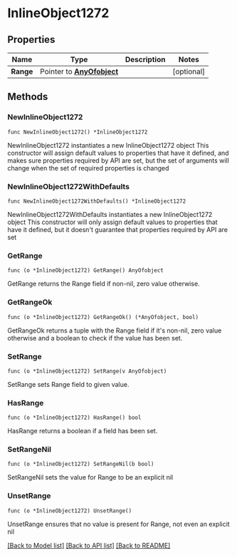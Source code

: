 # InlineObject1272

## Properties

Name | Type | Description | Notes
------------ | ------------- | ------------- | -------------
**Range** | Pointer to [**AnyOfobject**](anyOf&lt;object&gt;.md) |  | [optional] 

## Methods

### NewInlineObject1272

`func NewInlineObject1272() *InlineObject1272`

NewInlineObject1272 instantiates a new InlineObject1272 object
This constructor will assign default values to properties that have it defined,
and makes sure properties required by API are set, but the set of arguments
will change when the set of required properties is changed

### NewInlineObject1272WithDefaults

`func NewInlineObject1272WithDefaults() *InlineObject1272`

NewInlineObject1272WithDefaults instantiates a new InlineObject1272 object
This constructor will only assign default values to properties that have it defined,
but it doesn't guarantee that properties required by API are set

### GetRange

`func (o *InlineObject1272) GetRange() AnyOfobject`

GetRange returns the Range field if non-nil, zero value otherwise.

### GetRangeOk

`func (o *InlineObject1272) GetRangeOk() (*AnyOfobject, bool)`

GetRangeOk returns a tuple with the Range field if it's non-nil, zero value otherwise
and a boolean to check if the value has been set.

### SetRange

`func (o *InlineObject1272) SetRange(v AnyOfobject)`

SetRange sets Range field to given value.

### HasRange

`func (o *InlineObject1272) HasRange() bool`

HasRange returns a boolean if a field has been set.

### SetRangeNil

`func (o *InlineObject1272) SetRangeNil(b bool)`

 SetRangeNil sets the value for Range to be an explicit nil

### UnsetRange
`func (o *InlineObject1272) UnsetRange()`

UnsetRange ensures that no value is present for Range, not even an explicit nil

[[Back to Model list]](../README.md#documentation-for-models) [[Back to API list]](../README.md#documentation-for-api-endpoints) [[Back to README]](../README.md)


